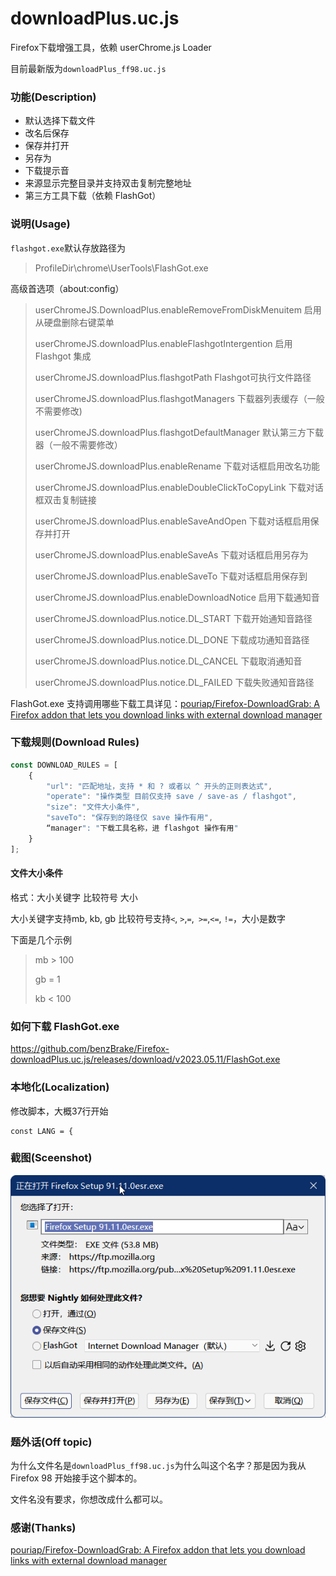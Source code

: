 # downloadPlus.uc.js

Firefox下载增强工具，依赖 userChrome.js Loader

目前最新版为`downloadPlus_ff98.uc.js`

### 功能(Description)

- 默认选择下载文件
- 改名后保存
- 保存并打开
- 另存为
- 下载提示音
- 来源显示完整目录并支持双击复制完整地址
- 第三方工具下载（依赖 FlashGot）

### 说明(Usage)

`flashgot.exe`默认存放路径为

> ProfileDir\chrome\UserTools\FlashGot.exe

高级首选项（about:config）

>userChromeJS.DownloadPlus.enableRemoveFromDiskMenuitem 启用从硬盘删除右键菜单
>
>userChromeJS.downloadPlus.enableFlashgotIntergention 启用 Flashgot 集成
>
>userChromeJS.downloadPlus.flashgotPath Flashgot可执行文件路径
>
>userChromeJS.downloadPlus.flashgotManagers 下载器列表缓存（一般不需要修改)
>
>userChromeJS.downloadPlus.flashgotDefaultManager 默认第三方下载器（一般不需要修改）
>
>userChromeJS.downloadPlus.enableRename 下载对话框启用改名功能
>
>userChromeJS.downloadPlus.enableDoubleClickToCopyLink 下载对话框双击复制链接
>
>userChromeJS.downloadPlus.enableSaveAndOpen 下载对话框启用保存并打开
>
>userChromeJS.downloadPlus.enableSaveAs 下载对话框启用另存为
>
>userChromeJS.downloadPlus.enableSaveTo 下载对话框启用保存到
>
>userChromeJS.downloadPlus.enableDownloadNotice 启用下载通知音
>
>userChromeJS.downloadPlus.notice.DL_START 下载开始通知音路径
>
>userChromeJS.downloadPlus.notice.DL_DONE 下载成功通知音路径
>
>userChromeJS.downloadPlus.notice.DL_CANCEL 下载取消通知音
>
>userChromeJS.downloadPlus.notice.DL_FAILED 下载失败通知音路径

FlashGot.exe 支持调用哪些下载工具详见：[pouriap/Firefox-DownloadGrab: A Firefox addon that lets you download links with external download manager](https://github.com/pouriap/Firefox-DownloadGrab)

### 下载规则(Download Rules)

```javascript
const DOWNLOAD_RULES = [
    {
        "url": "匹配地址，支持 * 和 ? 或者以 ^ 开头的正则表达式",
        "operate": "操作类型 目前仅支持 save / save-as / flashgot",
        "size": "文件大小条件",
        "saveTo": "保存到的路径仅 save 操作有用",
        “manager": "下载工具名称，进 flashgot 操作有用"
    }
];
```

#### 文件大小条件

格式：大小关键字  比较符号  大小

大小关键字支持mb, kb, gb 比较符号支持`<`, `>`,`=`,` >=`,`<=`, `!=`，大小是数字

下面是几个示例

> mb > 100
>
> gb = 1
>
> kb < 100

### 如何下载 FlashGot.exe

https://github.com/benzBrake/Firefox-downloadPlus.uc.js/releases/download/v2023.05.11/FlashGot.exe

### 本地化(Localization)

修改脚本，大概37行开始

```
const LANG = {
```

### 截图(Sceenshot)

![downloadPlus](downloadPlus_ff98.png)

### 题外话(Off topic)

为什么文件名是`downloadPlus_ff98.uc.js`为什么叫这个名字？那是因为我从 Firefox 98 开始接手这个脚本的。

文件名没有要求，你想改成什么都可以。

### 感谢(Thanks)

[pouriap/Firefox-DownloadGrab: A Firefox addon that lets you download links with external download manager](https://github.com/pouriap/Firefox-DownloadGrab)